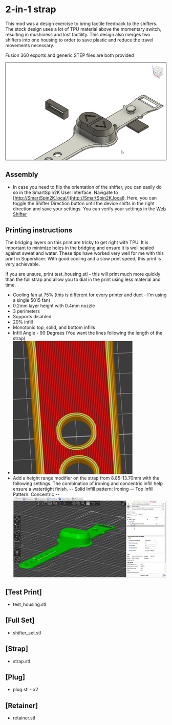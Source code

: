 # 2-in-1 strap
This mod was a design exercise to bring tactile feedback to the shifters.  The stock design uses a lot of TPU material above the momentary switch, resulting in mushiness and lost tactility.  This design also merges two shifters into one housing to  order to save plastic and reduce the travel movements necessary.


Fusion 360 exports and generic STEP files are both provided

![render of remote](screenshot.png)


## Assembly
- In case you need to flip the orientation of the shifter, you can easily do so in the SmartSpin2K User Interface.  Navigate to [http://SmartSpin2K.local/](http://SmartSpin2K.local).  Here, you can toggle the Shifter Direction button until the device shifts in the right direction and save your settings.  You can verify your settings in the [Web Shifter](http://smartspin2k.local/shift.html)

## Printing instructions
The bridging layers on this print are tricky to get right with TPU.  It is important to minimize holes in the bridging and ensure it is well sealed against sweat and water.  These tips have worked very well for me with this print in Superslicer.  With good cooling and a slow print speed, this print is very achievable. 

If you are unsure, print test_housing.stl - this will print much more quickly than the full strap and allow you to dial in the print using less material and time.

- Cooling fan at 75% (this is different for every printer and duct - I'm using a single 5015 fan)
- 0.2mm layer height with 0.4mm nozzle
- 3 perimeters
- Supports disabled
- 20% infill
- Monotonic top, solid, and bottom infills
- Infill Angle - 90 Degrees (You want the lines following the length of the strap)
- ![close up of strap](strap_close-up.png)
- Add a height range modifier on the strap from 8.85-13.70mm with the following settings.  The combination of ironing and concentric infill help ensure a watertight finish.
-- Solid Infill pattern: Ironing
-- Top Infill Pattern: Concentric
-- ![layer settings screenshot](layer_settings.png)

## [Test Print]
- test_housing.stl

## [Full Set]
- shifter_set.stl

## [Strap]
- strap.stl

## [Plug]
- plug.stl - x2

## [Retainer]
- retainer.stl

